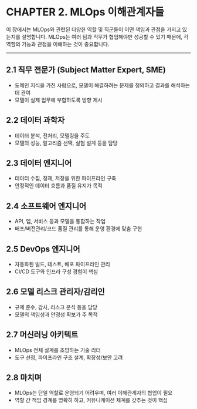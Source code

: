 # CHAPTER 2. MLOps 이해관계자들

이 장에서는 MLOps와 관련된 다양한 역할 및 직군들이 어떤 책임과 관점을 가지고 있는지를 설명합니다. MLOps는 여러 팀과 직무가 협업해야만 성공할 수 있기 때문에, 각 역할의 기능과 관점을 이해하는 것이 중요합니다.

---

## 2.1 직무 전문가 (Subject Matter Expert, SME)
- 도메인 지식을 가진 사람으로, 모델이 해결하려는 문제를 정의하고 결과를 해석하는 데 관여
- 모델이 실제 업무에 부합하도록 방향 제시

## 2.2 데이터 과학자
- 데이터 분석, 전처리, 모델링을 주도
- 모델의 성능, 알고리즘 선택, 실험 설계 등을 담당

## 2.3 데이터 엔지니어
- 데이터 수집, 정제, 저장을 위한 파이프라인 구축
- 안정적인 데이터 흐름과 품질 유지가 목적

## 2.4 소프트웨어 엔지니어
- API, 앱, 서비스 등과 모델을 통합하는 작업
- 배포/버전관리/코드 품질 관리를 통해 운영 환경에 맞춤 구현

## 2.5 DevOps 엔지니어
- 자동화된 빌드, 테스트, 배포 파이프라인 관리
- CI/CD 도구와 인프라 구성 경험이 핵심

## 2.6 모델 리스크 관리자/감리인
- 규제 준수, 감사, 리스크 분석 등을 담당
- 모델의 책임성과 안정성 확보가 주 목적

## 2.7 머신러닝 아키텍트
- MLOps 전체 설계를 조망하는 기술 리더
- 도구 선정, 파이프라인 구조 설계, 확장성/보안 고려

## 2.8 마치며
- MLOps는 단일 역할로 운영되기 어려우며, 여러 이해관계자의 협업이 필요
- 역할 간 책임 경계를 명확히 하고, 커뮤니케이션 체계를 갖추는 것이 핵심
